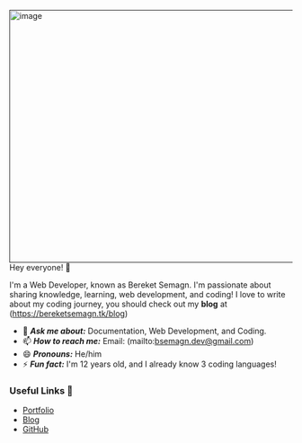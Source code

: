 <p align="left">
    <a href="">
        <!-- update logo -->
        <img alt="image" src="https://i.ibb.co/LJt2fR1/profileintro.jpg" width ="1050" height= "450">
    </a>
</

### Hey everyone! 👋

I'm a Web Developer, known as Bereket Semagn. I'm passionate about sharing knowledge, learning, web development, and coding!
I love to write about my coding journey, you should check out my **blog** at (https://bereketsemagn.tk/blog)

- 💬 ***Ask me about:*** Documentation, Web Development, and Coding.
- 📫 ***How to reach me:*** Email: (mailto:bsemagn.dev@gmail.com)
- 😄 ***Pronouns:*** He/him
- ⚡ ***Fun fact:*** I'm 12 years old, and I already know 3 coding languages!

### Useful Links 💙

- [Portfolio](https://bereketsemagn.tk/)
- [Blog](https://bereketsemagn.tk/blog)
- [GitHub](https://github.com/bereketsemagn)
